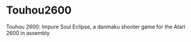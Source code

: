 # Touhou2600
Touhou 2600: Impure Soul Eclipse, a danmaku shooter game for the Atari 2600 in assembly
